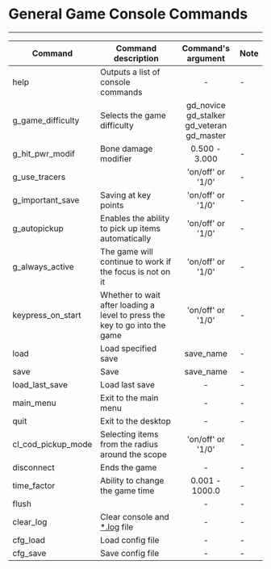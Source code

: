 # General Game Console Commands

___

| Command | Command description | Command's argument | Note |
|---|---|:---:|---|
| help | Outputs a list of console commands | - | - |
| g_game_difficulty | Selects the game difficulty | gd_novice<br> gd_stalker<br> gd_veteran<br> gd_master |  |
| g_hit_pwr_modif | Bone damage modifier | 0.500 - 3.000 | - |
| g_use_tracers |  | 'on/off' or '1/0' | - |
| g_important_save | Saving at key points | 'on/off' or '1/0' | - |
| g_autopickup | Enables the ability to pick up items automatically | 'on/off' or '1/0' | - |
| g_always_active | The game will continue to work if the focus is not on it | 'on/off' or '1/0' | - |
| keypress_on_start | Whether to wait after loading a level to press the key to go into the game | 'on/off' or '1/0' | - |
| load | Load specified save | save_name | - |
| save | Save | save_name | - |
| load_last_save | Load last save | - | - |
| main_menu | Exit to the main menu | - | - |
| quit | Exit to the desktop | - | - |
| cl_cod_pickup_mode | Selecting items from the radius around the scope | 'on/off' or '1/0' | - |
| disconnect | Ends the game | - | - |
| time_factor | Ability to change the game time | 0.001 - 1000.0 | - |
| flush |  | - | - |
| clear_log | Clear console and [*.log](../../reference/file-formats/general/log.md) file | - | - |
| cfg_load | Load config file | - | - |
| cfg_save | Save config file | - | - |
